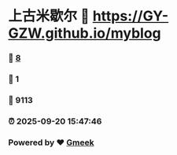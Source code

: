 # 上古米歇尔 :link: https://GY-GZW.github.io/myblog 
### :page_facing_up: [8](https://GY-GZW.github.io/myblog/tag.html) 
### :speech_balloon: 1 
### :hibiscus: 9113 
### :alarm_clock: 2025-09-20 15:47:46 
### Powered by :heart: [Gmeek](https://github.com/Meekdai/Gmeek)
